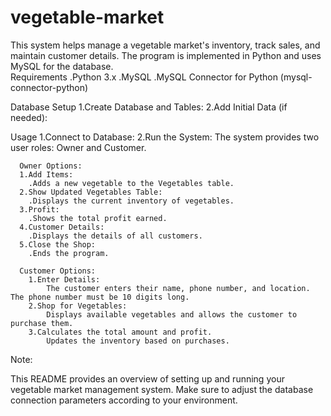 # vegetable-market
This system helps manage a vegetable market's inventory, track sales, and maintain customer details. The program is implemented in Python and uses MySQL for the database.  
Requirements
.Python 3.x
.MySQL
.MySQL Connector for Python (mysql-connector-python)

Database Setup
1.Create Database and Tables:
2.Add Initial Data (if needed):

Usage
  1.Connect to Database:
  2.Run the System:
    The system provides two user roles: Owner and Customer.

      Owner Options:
      1.Add Items:
        .Adds a new vegetable to the Vegetables table.
      2.Show Updated Vegetables Table:
        .Displays the current inventory of vegetables.
      3.Profit:
        .Shows the total profit earned.
      4.Customer Details:
        .Displays the details of all customers.
      5.Close the Shop:
        .Ends the program.

      Customer Options:
        1.Enter Details:
            The customer enters their name, phone number, and location. The phone number must be 10 digits long.
        2.Shop for Vegetables:
            Displays available vegetables and allows the customer to purchase them.
        3.Calculates the total amount and profit.
            Updates the inventory based on purchases.



Note:

This README provides an overview of setting up and running your vegetable market management system. Make sure to adjust the database connection parameters according to your environment.


